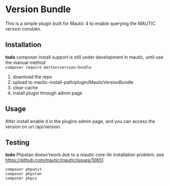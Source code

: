 # Version Bundle
This is a simple plugin built for Mautic 4 to enable querying the MAUTIC version constatn.

## Installation
**todo** composer install support is still under development in mautic, until use the manual method  
`composer require marton/version-bundle`

1. download the repo
2. upload to mautic-install-path/plugin/MauticVersionBundle
3. clear-cache
4. install plugin through admin page

## Usage
After install enable it in the plugins admin page, and you can access the version on url /api/version.

## Testing

**todo**
Phpstan doesn'twork due to a mautic core-lib installation problem. see https://github.com/mautic/mautic/issues/10651

`composer phpunit`  
`composer phpstan`  
`composer phpcs`

